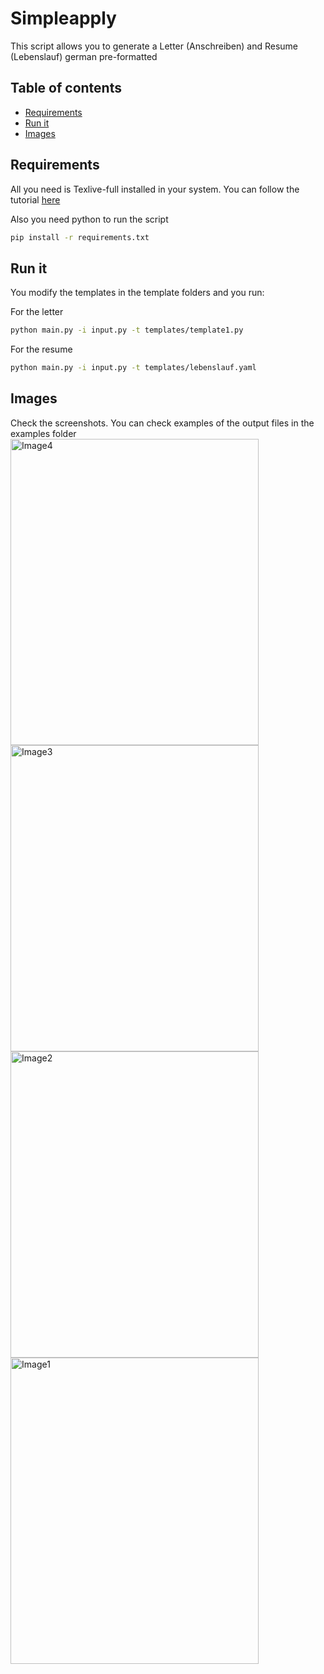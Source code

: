 # Simpleapply

This script allows you to generate a Letter (Anschreiben) and Resume (Lebenslauf) german pre-formatted

## Table of contents



- [Requirements](#requirements)
- [Run it](#runit)
- [Images](#images)

## Requirements

All you need is Texlive-full installed in your system. You can follow the tutorial 
[here](https://tug.org/texlive/)

Also you need python to run the script
```bash
pip install -r requirements.txt
```
## Run it
You modify the templates in the template folders and you run:

For the letter

```bash
python main.py -i input.py -t templates/template1.py
```
For the resume

```bash
python main.py -i input.py -t templates/lebenslauf.yaml
```
## Images
Check the screenshots. You can check examples of the output files in the examples folder
<img width="397" height="490" alt="Image4" src="https://github.com/user-attachments/assets/b11bd5da-6f84-42d5-b283-d45623bfd4ad" />
<img width="397" height="490" alt="Image3" src="https://github.com/user-attachments/assets/ed1e7370-df65-48e0-9f09-87019c368939" />
<img width="397" height="490" alt="Image2" src="https://github.com/user-attachments/assets/2c80e43c-474e-4239-b893-f85bcb1727e2" />
<img width="397" height="490" alt="Image1" src="https://github.com/user-attachments/assets/e7bd2437-a1af-49fd-9329-a7aa2974fc98" />

